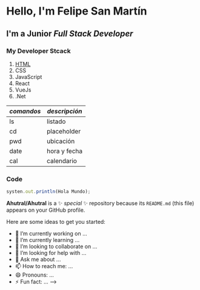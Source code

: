 # Hello, I'm Felipe San Martín
## I'm a Junior _**Full Stack Developer**_

### **My Developer Stcack**
1. [HTML]()
2. CSS
3. JavaScript
4. React
5. VueJs
6. .Net

|_**comandos**_ | _**descripción**_ |
|--------|-----------|
|ls      | listado| 
|cd      | placeholder|
|pwd     | ubicación|
|date    | hora y fecha|
|cal     | calendario

### Code
```JavaScript 
systen.out.println(Hola Mundo);
```


**Ahutral/Ahutral** is a ✨ _special_ ✨ repository because its `README.md` (this file) appears on your GitHub profile.

Here are some ideas to get you started:

- 🔭 I’m currently working on ...
- 🌱 I’m currently learning ...
- 👯 I’m looking to collaborate on ...
- 🤔 I’m looking for help with ...
- 💬 Ask me about ...
- 📫 How to reach me: ...
- 😄 Pronouns: ...
- ⚡ Fun fact: ...
-->
